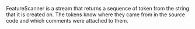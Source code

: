 FeatureScanner is a stream that returns a sequence of token from the string that it is created on. The tokens know where they came from in the source code and which comments were attached to them.
